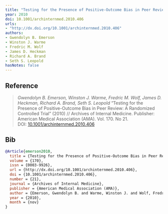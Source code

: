 ```yaml
---
title: "Testing for the Presence of Positive-Outcome Bias in Peer Review: A Randomized Controlled Trial"
year: 2010
doi: 10.1001/archinternmed.2010.406
urls:
- "http://dx.doi.org/10.1001/archinternmed.2010.406"
authors:
- Gwendolyn B. Emerson
- Winston J. Warme
- Fredric M. Wolf
- James D. Heckman
- Richard A. Brand
- Seth S. Leopold
hasNotes: false
---
```


## Reference

> <i>Gwendolyn B. Emerson, Winston J. Warme, Fredric M. Wolf, James D. Heckman, Richard A. Brand, Seth S. Leopold</i> “Testing for the Presence of Positive-Outcome Bias in Peer Review: A Randomized Controlled Trial” (2010) // Archives of Internal Medicine. Publisher: American Medical Association (AMA). Vol.&nbsp;170. No&nbsp;21. DOI:&nbsp;<a href='https://doi.org/10.1001/archinternmed.2010.406'>10.1001/archinternmed.2010.406</a>

## Bib

```bib
@Article{emerson2010,
  title = {Testing for the Presence of Positive-Outcome Bias in Peer Review: A Randomized Controlled Trial},
  volume = {170},
  issn = {0003-9926},
  url = {http://dx.doi.org/10.1001/archinternmed.2010.406},
  doi = {10.1001/archinternmed.2010.406},
  number = {21},
  journal = {Archives of Internal Medicine},
  publisher = {American Medical Association (AMA)},
  author = {Emerson, Gwendolyn B. and Warme, Winston J. and Wolf, Fredric M. and Heckman, James D. and Brand, Richard A. and Leopold, Seth S.},
  year = {2010},
  month = {nov}
}
```
